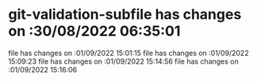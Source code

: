 # git-validation-subfile has changes on :30/08/2022 06:35:01
file has changes on :01/09/2022 15:01:15
file has changes on :01/09/2022 15:09:23
file has changes on :01/09/2022 15:14:56
file has changes on :01/09/2022 15:16:06
